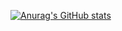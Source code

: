 [![Anurag's GitHub stats](https://github-readme-stats.vercel.app/api?username=yutaro-sakamoto)](https://github.com/anuraghazra/github-readme-stats)

